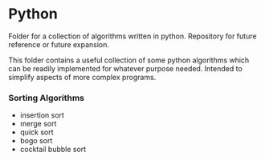 # Python

Folder for a collection of algorithms written in python. Repository for future reference or future expansion. 

This folder contains a useful collection of some python algorithms which can be readily implemented for whatever purpose needed. Intended to simplify aspects of more complex programs. 

### Sorting Algorithms
- insertion sort
- merge sort
- quick sort
- bogo sort
- cocktail bubble sort
